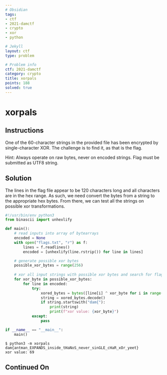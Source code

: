 ```yaml
---
# Obsidian
tags:
- ctf
- 2021-damctf
- crypto
- xor
- python

# Jekyll
layout: ctf
type: problem

# Problem info
ctf: 2021-damctf
category: crypto
title: xorpals
points: 188
solved: true
---
```


# xorpals

## Instructions

One of the 60-character strings in the provided file has been encrypted by single-character XOR. The challenge is to find it, as that is the flag.

Hint: Always operate on raw bytes, never on encoded strings. Flag must be submitted as UTF8 string.

## Solution

The lines in the flag file appear to be 120 characters long and all characters are in the hex range. As such, we need convert the bytes from a string to the appropriate hex bytes. From there, we can test all the strings on possible xor transformations.

```python
#!/usr/bin/env python3
from binascii import unhexlify

def main():
    # read inputs into array of bytearrays
    encoded = None
    with open("flags.txt", "r") as f:
        lines = f.readlines()
        encoded = [unhexlify(line.rstrip()) for line in lines]

    # generate possible xor bytes
    possible_xor_bytes = range(256)
    
    # xor all input strings with possible xor bytes and search for flag format
    for xor_byte in possible_xor_bytes:
        for line in encoded:
            try:
                xored_bytes = bytes([line[i] ^ xor_byte for i in range(len(line))])
                string = xored_bytes.decode()
                if string.startswith("dam{"):
                    print(string)
                    print(f"xor value: {xor_byte}")
            except:
                pass

if __name__ == "__main__":
    main()

```

```shell
$ python3 -m xorpals
dam{antman_EXPANDS_inside_tHaNoS_never_sinGLE_cHaR_xOr_yeet}
xor value: 69
```

## Continued On



